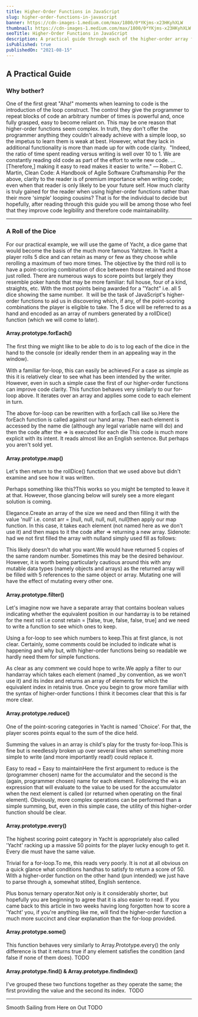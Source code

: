 ```yaml
---
title: Higher-Order Functions in JavaScript
slug: higher-order-functions-in-javascript
banner: https://cdn-images-1.medium.com/max/1800/0*YKjms-x23HKyhXLW
thumbnail: https://cdn-images-1.medium.com/max/1800/0*YKjms-x23HKyhXLW
seoTitle: Higher-Order Functions in JavaScript
description: A practical guide through each of the higher-order array functions in JavaScript. Easy to understand examples using the dice game 'Yacht' to explore forEach, map, filter, reduce, every, some, find and findIndex functions. Hopefully after reading this you'll come away with a better understanding of how and why to use these, at first, unnecessary seeming functions.
isPublished: true
publishedOn: "2021-08-15"
---
```

## A Practical Guide

### Why bother?
One of the first great "Aha!" moments when learning to code is the introduction of the loop construct. The control they give the programmer to repeat blocks of code an arbitrary number of times is powerful and, once fully grasped, easy to become reliant on. This may be one reason that higher-order functions seem complex. In truth, they don't offer the programmer anything they couldn't already achieve with a simple loop, so the impetus to learn them is weak at best. However, what they lack in additional functionality is more than made up for with code clarity. 
"Indeed, the ratio of time spent reading versus writing is well over 10 to 1. We are constantly reading old code as part of the effort to write new code. …[Therefore,] making it easy to read makes it easier to write."
― Robert C. Martin, Clean Code: A Handbook of Agile Software Craftsmanship
Per the above, clarity to the reader is of premium importance when writing code; even when that reader is only likely to be your future self.
How much clarity is truly gained for the reader when using higher-order functions rather than their more 'simple' looping cousins? That is for the individual to decide but hopefully, after reading through this guide you will be among those who feel that they improve code legibility and therefore code maintainability.

---

### A Roll of the Dice
For our practical example, we will use the game of Yacht, a dice game that would become the basis of the much more famous Yahtzee. In Yacht a player rolls 5 dice and can retain as many or few as they choose while rerolling a maximum of two more times. The objective by the third roll is to have a point-scoring combination of dice between those retained and those just rolled. There are numerous ways to score points but largely they resemble poker hands that may be more familiar: full house, four of a kind, straights, etc. With the most points being awarded for a "Yacht" i.e. all 5 dice showing the same number. 
It will be the task of JavaScript's higher-order functions to aid us in discovering which, if any, of the point-scoring combinations the player is eligible to take.
The 5 dice will be referred to as a hand and encoded as an array of numbers generated by a rollDice() function (which we will come to later).

#### Array.prototype.forEach()

The first thing we might like to be able to do is to log each of the dice in the hand to the console (or ideally render them in an appealing way in the window).

With a familiar for-loop, this can easily be achieved.For a case as simple as this it is relatively clear to see what has been intended by the writer. However, even in such a simple case the first of our higher-order functions can improve code clarity.
This function behaves very similarly to our for-loop above. It iterates over an array and applies some code to each element in turn. 

The above for-loop can be rewritten with a forEach call like so.Here the forEach function is called against our hand array. Then each element is accessed by the name die (although any legal variable name will do) and then the code after the => is executed for each die
This code is much more explicit with its intent. It reads almost like an English sentence. But perhaps you aren't sold yet. 

#### Array.prototype.map()

Let's then return to the rollDice() function that we used above but didn't examine and see how it was written.

Perhaps something like this?This works so you might be tempted to leave it at that. However, those glancing below will surely see a more elegant solution is coming.

Elegance.Create an array of the size we need and then filling it with the value 'null' i.e. const arr = [null, null, null, null, null]then apply our map function. In this case, it takes each element (not named here as we don't use it) and then maps to it the code after => returning a new array.
Sidenote: had we not first filled the array with nulland simply used fill as follows:

This likely doesn't do what you want.We would have returned 5 copies of the same random number. Sometimes this may be the desired behaviour. However, it is worth being particularly cautious around this with any mutable data types (namely objects and arrays) as the returned array will be filled with 5 references to the same object or array. Mutating one will have the effect of mutating every other one.

#### Array.prototype.filter()

Let's imagine now we have a separate array that contains boolean values indicating whether the equivalent position in our handarray is to be retained for the next roll i.e const retain = [false, true, false, false, true] and we need to write a function to see which ones to keep.

Using a for-loop to see which numbers to keep.This at first glance, is not clear. Certainly, some comments could be included to indicate what is happening and why but, with higher-order functions being so readable we hardly need them for simple functions.

As clear as any comment we could hope to write.We apply a filter to our handarray which takes each element (named _by convention, as we won't use it) and its index and returns an array of elements for which the equivalent index in retainis true.
Once you begin to grow more familiar with the syntax of higher-order functions I think it becomes clear that this is far more clear.

#### Array.prototype.reduce()

One of the point-scoring categories in Yacht is named 'Choice'. For that, the player scores points equal to the sum of the dice held. 

Summing the values in an array is child's play for the trusty for-loop.This is fine but is needlessly broken up over several lines when something more simple to write (and more importantly read!) could replace it.

Easy to read = Easy to maintainHere the first argument to reduce is the (programmer chosen) name for the accumulator and the second is the (again, programmer chosen) name for each element. Following the =>is an expression that will evaluate to the value to be used for the accumulator when the next element is called (or returned when operating on the final element). Obviously, more complex operations can be performed than a simple summing, but, even in this simple case, the utility of this higher-order function should be clear.

#### Array.prototype.every()

The highest scoring point category in Yacht is appropriately also called 'Yacht' racking up a massive 50 points for the player lucky enough to get it. Every die must have the same value.

Trivial for a for-loop.To me, this reads very poorly. It is not at all obvious on a quick glance what conditions handhas to satisfy to return a score of 50.
With a higher-order function on the other hand (pun intended) we just have to parse through a, somewhat stilted, English sentence.

Plus bonus ternary operator.Not only is it considerably shorter, but hopefully you are beginning to agree that it is also easier to read. If you came back to this article in two weeks having long forgotten how to score a 'Yacht' you, if you're anything like me, will find the higher-order function a much more succinct and clear explanation than the for-loop provided.

#### Array.prototype.some()

This function behaves very similarly to Array.Prototype.every() the only difference is that it returns true if any element satisfies the condition (and false if none of them does).
TODO

#### Array.prototype.find() & Array.prototype.findIndex()

I've grouped these two functions together as they operate the same; the first providing the value and the second its index. 
TODO

---

Smooth Sailing from Here on Out
TODO